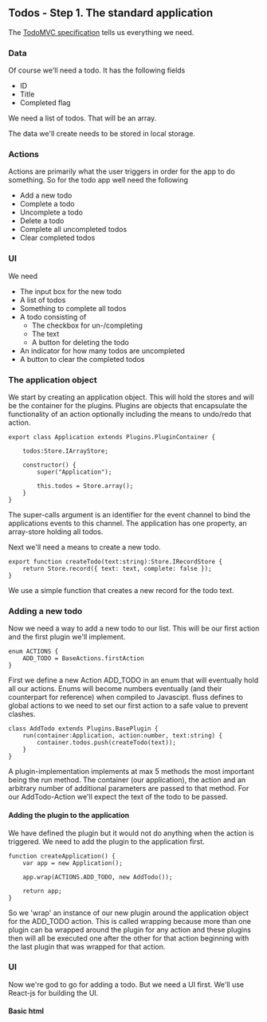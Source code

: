 ## Todos - Step 1. The standard application

The [TodoMVC specification](https://github.com/tastejs/todomvc/blob/master/app-spec.md) tells us everything we need.

### Data

Of course we'll need a todo. It has the following fields

* ID
* Title
* Completed flag

We need a list of todos. That will be an array.

The data we'll create needs to be stored in local storage.

### Actions

Actions are primarily what the user triggers in order for the app to do something. So for the todo app well need the following

* Add a new todo
* Complete a todo
* Uncomplete a todo
* Delete a todo
* Complete all uncompleted todos
* Clear completed todos


### UI

We need

* The input box for the new todo
* A list of todos
* Something to complete all todos
* A todo consisting of
    * The checkbox for un-/completing
    * The text
    * A button for deleting the todo
* An indicator for how many todos are uncompleted
* A button to clear the completed todos

### The application object

We start by creating an application object. This will hold the stores and will be the container for the plugins. Plugins are
objects that encapsulate the functionality of an action optionally including the means to undo/redo that action.

    export class Application extends Plugins.PluginContainer {

        todos:Store.IArrayStore;

        constructor() {
            super("Application");

            this.todos = Store.array();
        }
    }

The super-calls argument is an identifier for the event channel to bind the applications events to this channel. The application has
one property, an array-store holding all todos.

Next we'll need a means to create a new todo.

    export function createTodo(text:string):Store.IRecordStore {
        return Store.record({ text: text, complete: false });
    }

We use a simple function that creates a new record for the todo text.

### Adding a new todo

Now we need a way to add a new todo to our list. This will be our first action and the first plugin we'll implement.

    enum ACTIONS {
        ADD_TODO = BaseActions.firstAction
    }

First we define a new Action ADD_TODO in an enum that will eventually hold all our actions. Enums will become numbers eventually
(and their counterpart for reference) when compiled to Javascipt. fluss defines to global actions to we need to set our first action to a
safe value to prevent clashes.

    class AddTodo extends Plugins.BasePlugin {
        run(container:Application, action:number, text:string) {
            container.todos.push(createTodo(text));
        }
    }

A plugin-implementation implements at max 5 methods the most important being the run method. The container (our application),
the action and an arbitrary number of additional parameters are passed to that method. For our AddTodo-Action we'll expect
the text of the todo to be passed.

#### Adding the plugin to the application

We have defined the plugin but it would not do anything when the action is triggered. We need to add the plugin to the application first.

    function createApplication() {
        var app = new Application();

        app.wrap(ACTIONS.ADD_TODO, new AddTodo());

        return app;
    }

So we 'wrap' an instance of our new plugin around the application object for the ADD_TODO action. This is called wrapping because
more than one plugin can ba wrapped around the plugin for any action and these plugins then will all be executed one after the other
for that action beginning with the last plugin that was wrapped for that action.

### UI

Now we're god to go for adding a todo. But we need a UI first. We'll use React-js for building the UI.

#### Basic html